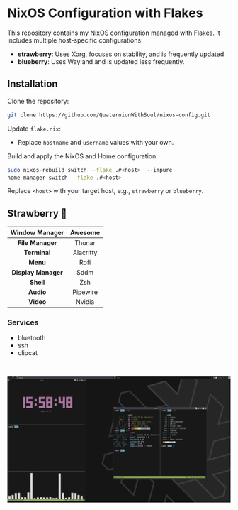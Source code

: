 # NixOS Configuration with Flakes

This repository contains my NixOS configuration managed with Flakes. It includes multiple host-specific configurations:

- **strawberry**: Uses Xorg, focuses on stability, and is frequently updated.
- **blueberry**: Uses Wayland and is updated less frequently.

## Installation

Clone the repository:

```bash
git clone https://github.com/QuaternionWithSoul/nixos-config.git
```

Update `flake.nix`:

- Replace `hostname` and `username` values with your own.

Build and apply the NixOS and Home configuration:

```bash
sudo nixos-rebuild switch --flake .#<host>  --impure
home-manager switch --flake .#<host>
```

Replace `<host>` with your target host, e.g., `strawberry` or `blueberry`.

## Strawberry 🍓

 **Window Manager**  | Awesome
:-------------------:|:---------:
 **File Manager**    | Thunar
 **Terminal**        | Alacritty
 **Menu**            | Rofi
 **Display Manager** | Sddm
 **Shell**           | Zsh
 **Audio**           | Pipewire
 **Video**           | Nvidia

### Services

- bluetooth
- ssh
- clipcat

<br>

![Screenshot](./pulic/strawberry.png)
